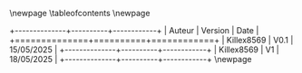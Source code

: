 \newpage
\tableofcontents
\newpage



+--------------+----------+------------+
| Auteur       | Version  | Date       |
+==============+==========+============+
| Killex8569   | V0.1     | 15/05/2025 |
+--------------+----------+------------+
| Killex8569   | V1       | 18/05/2025 |
+--------------+----------+------------+
\newpage


